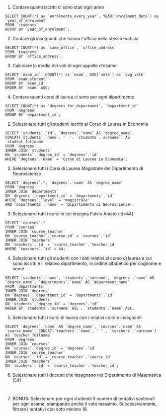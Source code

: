 <!-- Query group by -->

1. Contare quanti iscritti ci sono stati ogni anno

``` MYSQL 
SELECT COUNT(*) as `enrolments_every_year`, YEAR(`enrolment_date`) as `year_of_enrolment`
FROM `students`
GROUP BY `year_of_enrolment`;

```

2. Contare gli insegnanti che hanno l'ufficio nello stesso edificio

``` MYSQL 
SELECT COUNT(*) as `same_office`, `office_address`
FROM `teachers`
GROUP BY `office_address`;

```

3. Calcolare la media dei voti di ogni appello d'esame

``` MYSQL 
SELECT `exam_id` ,COUNT(*) as `exam`, AVG(`vote`) as `avg_vote` 
FROM `exam_student`
GROUP BY `exam_id`  
ORDER BY `exam` ASC;

```

4. Contare quanti corsi di laurea ci sono per ogni dipartimento

``` MYSQL 
SELECT COUNT(*) as `degrees_for_department`, `department_id` 
FROM `degrees`
GROUP BY `department_id`;

```


<!-- Query Join -->

1. Selezionare tutti gli studenti iscritti al Corso di Laurea in Economia

``` MYSQL 
SELECT `students`.`id`, `degrees`.`name` AS `degree_name`, CONCAT(`students`.`name`, '  ', `students`.`surname`) AS `student_fullname`
FROM `degrees`
INNER JOIN `students`
ON `students`.`degree_id` = `degrees`.`id`
WHERE `degrees`.`name` = 'Corso di Laurea in Economia';

```

2. Selezionare tutti i Corsi di Laurea Magistrale del Dipartimento di
Neuroscienze

``` MYSQL 
SELECT `degrees`.*, `degrees`.`name` AS `degree_name` 
FROM `degrees`
INNER JOIN `departments`
ON `degrees`.`department_id` = `departments`.`id`
WHERE `degrees`.`level` = 'magistrale'
AND `departments`.`name` = 'Dipartimento di Neuroscienze';

```

3. Selezionare tutti i corsi in cui insegna Fulvio Amato (id=44)

``` MYSQL 
SELECT `courses`.*
FROM `courses`
INNER JOIN `course_teacher`
ON `course_teacher`.`course_id` = `courses`.`id`
INNER JOIN `teachers`
ON `teachers`.`id` = `course_teacher`.`teacher_id`
WHERE `teachers`.`id` = 44;

```

4. Selezionare tutti gli studenti con i dati relativi al corso di laurea a cui
sono iscritti e il relativo dipartimento, in ordine alfabetico per cognome e
nome

``` MYSQL 
SELECT `students`.`name`, `students`.`surname`, `degrees`.`name` AS `degree_name`, `departments`.`name` AS `department_name` 
FROM `departments`
INNER JOIN `degrees`
ON `degrees`.`department_id` = `departments`.`id`
INNER JOIN `students`
ON `students`.`degree_id` = `degrees`.`id`  
ORDER BY `students`.`surname` ASC , `students`.`name` ASC;

```

5. Selezionare tutti i corsi di laurea con i relativi corsi e insegnanti

``` MYSQL 
SELECT `degrees`.`name` AS `degree_name`, `courses`.`name` AS `course_name`, CONCAT(`teachers`.`name`, ' ' , `teachers`.`surname`) AS `teacher_fullname` 
FROM `degrees`
INNER JOIN `courses`
ON `courses`.`degree_id` = `degrees`.`id`
INNER JOIN `course_teacher`
ON `courses`.`id` = `course_teacher`.`course_id`
INNER JOIN `teachers`
ON `teachers`.`id` = `course_teacher`.`teacher_id`;

```

6. Selezionare tutti i docenti che insegnano nel Dipartimento di
Matematica (54)

``` MYSQL 


```

7. BONUS: Selezionare per ogni studente il numero di tentativi sostenuti
per ogni esame, stampando anche il voto massimo. Successivamente,
filtrare i tentativi con voto minimo 18.

``` MYSQL 


```